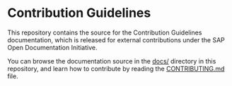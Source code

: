 # Contribution Guidelines

This repository contains the source for the Contribution Guidelines documentation, which is released for external contributions under the SAP Open Documentation Initiative.

You can browse the documentation source in the [docs/](docs/) directory in this repository, and learn how to contribute by reading the [CONTRIBUTING.md](CONTRIBUTING.md) file.
